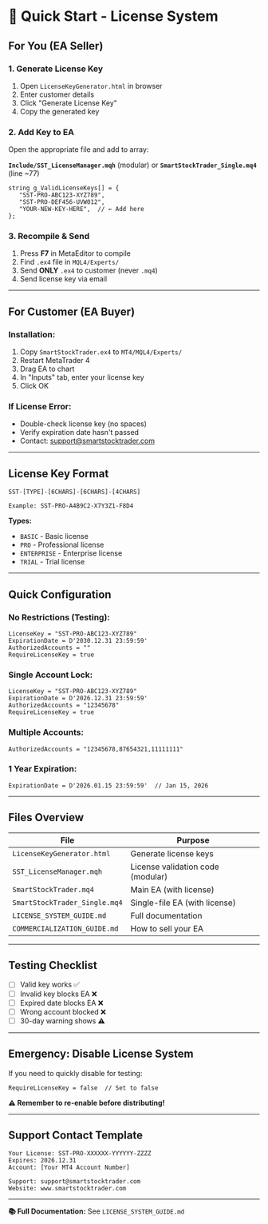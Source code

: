 # 🚀 Quick Start - License System

## For You (EA Seller)

### **1. Generate License Key**
1. Open `LicenseKeyGenerator.html` in browser
2. Enter customer details
3. Click "Generate License Key"
4. Copy the generated key

### **2. Add Key to EA**
Open the appropriate file and add to array:

**`Include/SST_LicenseManager.mqh`** (modular) or **`SmartStockTrader_Single.mq4`** (line ~77)

```mql4
string g_ValidLicenseKeys[] = {
   "SST-PRO-ABC123-XYZ789",
   "SST-PRO-DEF456-UVW012",
   "YOUR-NEW-KEY-HERE",  // ← Add here
};
```

### **3. Recompile & Send**
1. Press **F7** in MetaEditor to compile
2. Find `.ex4` file in `MQL4/Experts/`
3. Send **ONLY** `.ex4` to customer (never `.mq4`)
4. Send license key via email

---

## For Customer (EA Buyer)

### **Installation:**
1. Copy `SmartStockTrader.ex4` to `MT4/MQL4/Experts/`
2. Restart MetaTrader 4
3. Drag EA to chart
4. In "Inputs" tab, enter your license key
5. Click OK

### **If License Error:**
- Double-check license key (no spaces)
- Verify expiration date hasn't passed
- Contact: support@smartstocktrader.com

---

## License Key Format

```
SST-[TYPE]-[6CHARS]-[6CHARS]-[4CHARS]

Example: SST-PRO-A4B9C2-X7Y3Z1-F8D4
```

**Types:**
- `BASIC` - Basic license
- `PRO` - Professional license
- `ENTERPRISE` - Enterprise license
- `TRIAL` - Trial license

---

## Quick Configuration

### **No Restrictions (Testing):**
```mql4
LicenseKey = "SST-PRO-ABC123-XYZ789"
ExpirationDate = D'2030.12.31 23:59:59'
AuthorizedAccounts = ""
RequireLicenseKey = true
```

### **Single Account Lock:**
```mql4
LicenseKey = "SST-PRO-ABC123-XYZ789"
ExpirationDate = D'2026.12.31 23:59:59'
AuthorizedAccounts = "12345678"
RequireLicenseKey = true
```

### **Multiple Accounts:**
```mql4
AuthorizedAccounts = "12345678,87654321,11111111"
```

### **1 Year Expiration:**
```mql4
ExpirationDate = D'2026.01.15 23:59:59'  // Jan 15, 2026
```

---

## Files Overview

| File | Purpose |
|------|---------|
| `LicenseKeyGenerator.html` | Generate license keys |
| `SST_LicenseManager.mqh` | License validation code (modular) |
| `SmartStockTrader.mq4` | Main EA (with license) |
| `SmartStockTrader_Single.mq4` | Single-file EA (with license) |
| `LICENSE_SYSTEM_GUIDE.md` | Full documentation |
| `COMMERCIALIZATION_GUIDE.md` | How to sell your EA |

---

## Testing Checklist

- [ ] Valid key works ✅
- [ ] Invalid key blocks EA ❌
- [ ] Expired date blocks EA ❌
- [ ] Wrong account blocked ❌
- [ ] 30-day warning shows ⚠️

---

## Emergency: Disable License System

If you need to quickly disable for testing:

```mql4
RequireLicenseKey = false  // Set to false
```

**⚠️ Remember to re-enable before distributing!**

---

## Support Contact Template

```
Your License: SST-PRO-XXXXXX-YYYYYY-ZZZZ
Expires: 2026.12.31
Account: [Your MT4 Account Number]

Support: support@smartstocktrader.com
Website: www.smartstocktrader.com
```

---

**📚 Full Documentation:** See `LICENSE_SYSTEM_GUIDE.md`
